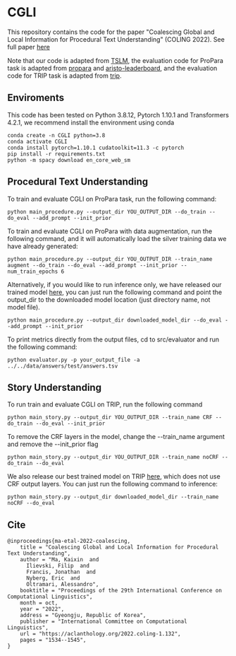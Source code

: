 # CGLI
This repository contains the code for the paper "Coalescing Global and Local Information for Procedural Text Understanding" (COLING 2022). See full paper [here](http://arxiv.org/abs/2208.12848)

Note that our code is adapted from [TSLM](https://github.com/HLR/TSLM), the evaluation code for ProPara task is adapted from [propara](https://github.com/allenai/propara/tree/master/propara/evaluation) and [aristo-leaderboard](https://github.com/allenai/aristo-leaderboard/tree/master/propara), and the evaluation code for TRIP task is adapted from [trip](https://github.com/sled-group/Verifiable-Coherent-NLU). 

## Enviroments
This code has been tested on Python 3.8.12, Pytorch 1.10.1 and Transformers 4.2.1, we recommend install the environment using conda
```
conda create -n CGLI python=3.8
conda activate CGLI 
conda install pytorch=1.10.1 cudatoolkit=11.3 -c pytorch
pip install -r requirements.txt
python -m spacy download en_core_web_sm
```

## Procedural Text Understanding
To train and evaluate CGLI on ProPara task, run the following command:
```
python main_procedure.py --output_dir YOU_OUTPUT_DIR --do_train --do_eval --add_prompt --init_prior
```

To train and evaluate CGLI on ProPara with data augmentation, run the following command, and it will automatically load the silver training data we have already generated:
```
python main_procedure.py --output_dir YOU_OUTPUT_DIR --train_name augment --do_train --do_eval --add_prompt --init_prior --num_train_epochs 6 
```

Alternatively, if you would like to run inference only, we have released our trained model [here](https://drive.google.com/file/d/1U1YYgppfjacxQ-3xkqkoS0Gvm4O8AWmW/view?usp=sharing), you can just run the following command and point the output_dir to the downloaded model location (just directory name, not model file). 
```
python main_procedure.py --output_dir downloaded_model_dir --do_eval --add_prompt --init_prior
```
To print metrics directly from the output files, cd to src/evaluator and run the following command:
```
python evaluator.py -p your_output_file -a ../../data/answers/test/answers.tsv
```

## Story Understanding 
To run train and evaluate CGLI on TRIP, run the following command
```
python main_story.py --output_dir YOU_OUTPUT_DIR --train_name CRF --do_train --do_eval --init_prior
```

To remove the CRF layers in the model, change the --train_name argument and remove the --init_prior flag
```
python main_story.py --output_dir YOU_OUTPUT_DIR --train_name noCRF --do_train --do_eval
```

We also release our best trained model on TRIP [here](https://drive.google.com/file/d/1QWMv57DtlCsvf2BN9VNN7tn5EryP0QKY/view?usp=sharing), which does not use CRF output layers. You can just run the following command to inference:
```
python main_story.py --output_dir downloaded_model_dir --train_name noCRF --do_eval
```

## Cite 
```
@inproceedings{ma-etal-2022-coalescing,
    title = "Coalescing Global and Local Information for Procedural Text Understanding",
    author = "Ma, Kaixin  and
      Ilievski, Filip  and
      Francis, Jonathan  and
      Nyberg, Eric  and
      Oltramari, Alessandro",
    booktitle = "Proceedings of the 29th International Conference on Computational Linguistics",
    month = oct,
    year = "2022",
    address = "Gyeongju, Republic of Korea",
    publisher = "International Committee on Computational Linguistics",
    url = "https://aclanthology.org/2022.coling-1.132",
    pages = "1534--1545",
}
```
